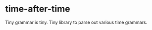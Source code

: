 time-after-time
===============

Tiny grammar is tiny. Tiny library to parse out various time grammars.
